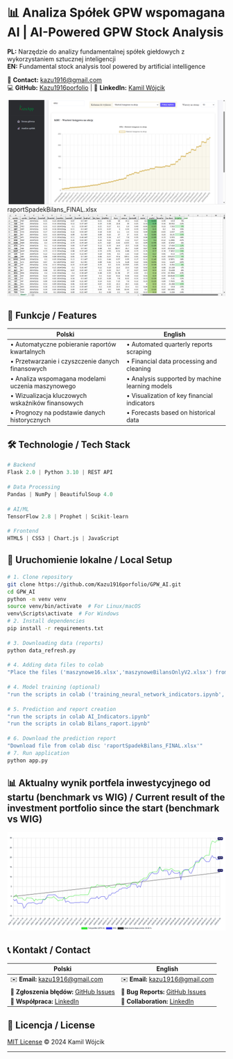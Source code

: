 # 📊 Analiza Spółek GPW wspomagana AI | AI-Powered GPW Stock Analysis

**PL:** Narzędzie do analizy fundamentalnej spółek giełdowych z wykorzystaniem sztucznej inteligencji  
**EN:** Fundamental stock analysis tool powered by artificial intelligence

 📧 **Contact:** kazu1916@gmail.com  
💻 **GitHub:** [Kazu1916porfolio](https://github.com/Kazu1916porfolio) | 🔗 **LinkedIn:** [Kamil Wójcik](https://linkedin.com/in/kamil-wójcik-b6b3a6281)

<img alt="App Screenshot" src="demo.png"/>
raportSpadekBilans_FINAL.xlsx
<img alt="App Screenshot" src="demo_excel.png"/>

## 🌟 Funkcje / Features

| **Polski** | **English** |
|------------|-------------|
| • Automatyczne pobieranie raportów kwartalnych | • Automated quarterly reports scraping |
| • Przetwarzanie i czyszczenie danych finansowych | • Financial data processing and cleaning |
| • Analiza wspomagana modelami uczenia maszynowego | • Analysis supported by machine learning models |
| • Wizualizacja kluczowych wskaźników finansowych | • Visualization of key financial indicators |
| • Prognozy na podstawie danych historycznych | • Forecasts based on historical data |
## 🛠 Technologie / Tech Stack

```python
# Backend
Flask 2.0 | Python 3.10 | REST API

# Data Processing
Pandas | NumPy | BeautifulSoup 4.0

# AI/ML
TensorFlow 2.8 | Prophet | Scikit-learn

# Frontend
HTML5 | CSS3 | Chart.js | JavaScript
```

## 🚀 Uruchomienie lokalne / Local Setup

```bash
# 1. Clone repository
git clone https://github.com/Kazu1916porfolio/GPW_AI.git
cd GPW_AI
python -m venv venv
source venv/bin/activate  # For Linux/macOS
venv\Scripts\activate  # For Windows
# 2. Install dependencies
pip install -r requirements.txt

# 3. Downloading data (reports)
python data_refresh.py

# 4. Adding data files to colab
"Place the files ('maszynowe16.xlsx','maszynoweBilansOnlyV2.xlsx') from the project folder on the disk in colab"

# 4. Model training (optional)
"run the scripts in colab ('training_neural_network_indicators.ipynb','training_neural_network_Balance.ipynb')"

# 5. Prediction and report creation
"run the scripts in colab AI_Indicators.ipynb"
"run the scripts in colab Bilans_raport.ipynb"

# 6. Download the prediction report
"Download file from colab disc 'raportSpadekBilans_FINAL.xlsx'"
# 7. Run application
python app.py
```



## 📊 Aktualny wynik portfela inwestycyjnego od startu (benchmark vs WIG) / Current result of the investment portfolio since the start (benchmark vs WIG)

<img alt="App Screenshot" src="portfolio_performance.png"/>

## 📞 Kontakt / Contact

| **Polski** | **English** |
|------------|-------------|
| ✉️ **Email:** kazu1916@gmail.com | ✉️ **Email:** kazu1916@gmail.com |
| 🐞 **Zgłoszenia błędów:** [GitHub Issues](https://github.com/Kazu1916porfolio/GPW_AI/issues) | 🐞 **Bug Reports:** [GitHub Issues](https://github.com/Kazu1916porfolio/GPW_AI/issues) |
| 💼 **Współpraca:** [LinkedIn](https://linkedin.com/in/kamil-wójcik-b6b3a6281) | 💼 **Collaboration:** [LinkedIn](https://linkedin.com/in/kamil-wójcik-b6b3a6281) |

## 📜 Licencja / License
[MIT License](https://choosealicense.com/licenses/mit/) © 2024 Kamil Wójcik

---

